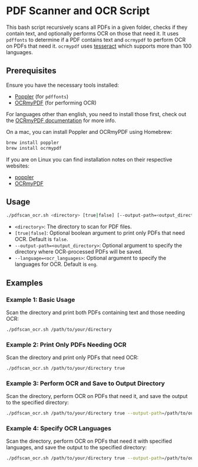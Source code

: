 # PDF Scanner and OCR Script

This bash script recursively scans all PDFs in a given folder, checks if they contain text, and optionally performs OCR on those that need it. It uses `pdffonts` to determine if a PDF contains text and `ocrmypdf` to perform OCR on PDFs that need it. `ocrmypdf` uses [tesseract](https://github.com/tesseract-ocr/tesseract) which supports more than 100 languages.

## Prerequisites

Ensure you have the necessary tools installed:

-   [Poppler](https://poppler.freedesktop.org/) (for `pdffonts`)
-   [OCRmyPDF](https://github.com/ocrmypdf/OCRmyPDF) (for performing OCR)

For languages other than english, you need to install those first, check out the [OCRmyPDF documentation](https://github.com/ocrmypdf/OCRmyPDF?tab=readme-ov-file#languages) for more info.

On a mac, you can install Poppler and OCRmyPDF using Homebrew:

```sh
brew install poppler
brew install ocrmypdf
```

If you are on Linux you can find installation notes on their respective websites:

-   [poppler](https://poppler.freedesktop.org)
-   [OCRmyPDF](https://ocrmypdf.readthedocs.io/en/latest/installation.html)

## Usage

```sh
./pdfscan_ocr.sh <directory> [true|false] [--output-path=<output_directory>] [--language=<ocr_languages>]
```

-   `<directory>`: The directory to scan for PDF files.
-   `[true|false]`: Optional boolean argument to print only PDFs that need OCR. Default is `false`.
-   `--output-path=<output_directory>`: Optional argument to specify the directory where OCR-processed PDFs will be saved.
-   `--language=<ocr_languages>`: Optional argument to specify the languages for OCR. Default is `eng`.

## Examples

### Example 1: Basic Usage

Scan the directory and print both PDFs containing text and those needing OCR:

```sh
./pdfscan_ocr.sh /path/to/your/directory
```

### Example 2: Print Only PDFs Needing OCR

Scan the directory and print only PDFs that need OCR:

```sh
./pdfscan_ocr.sh /path/to/your/directory true
```

### Example 3: Perform OCR and Save to Output Directory

Scan the directory, perform OCR on PDFs that need it, and save the output to the specified directory:

```sh
./pdfscan_ocr.sh /path/to/your/directory true --output-path=/path/to/output
```

### Example 4: Specify OCR Languages

Scan the directory, perform OCR on PDFs that need it with specified languages, and save the output to the specified directory:

```sh
./pdfscan_ocr.sh /path/to/your/directory true --output-path=/path/to/output --language=eng+fra
```
